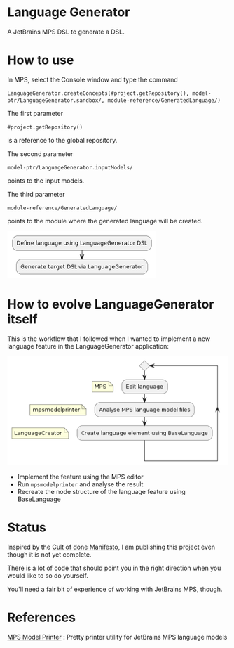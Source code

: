 # Language Generator

A JetBrains MPS DSL to generate a DSL.

# How to use

In MPS, select the Console window and type the command
```
LanguageGenerator.createConcepts(#project.getRepository(), model-ptr/LanguageGenerator.sandbox/, module-reference/GeneratedLanguage/)
```


The first parameter 
```
#project.getRepository()
```
is a reference to the global repository.

The second parameter
```
model-ptr/LanguageGenerator.inputModels/
```
points to the input models.

The third parameter
```
module-reference/GeneratedLanguage/
```
points to the module where the generated language will be created.

![](doc/LanguageDefinition.png "Language Definition")


# How to evolve LanguageGenerator itself

This is the workflow that I followed when I wanted to implement a new language feature in the LanguageGenerator application:

![](doc/Workflow.png "Workflow for evolving LanguageGenerator")

* Implement the feature using the MPS editor
* Run `mpsmodelprinter` and analyse the result
* Recreate the node structure of the language feature using BaseLanguage


# Status

Inspired by the [Cult of done Manifesto]("https://medium.com/@bre/the-cult-of-done-manifesto-724ca1c2ff13"), I am publishing this project even though it is not yet complete.

There is a lot of code that should point you in the right direction when you would like to so do yourself.

You'll need a fair bit of experience of working with JetBrains MPS, though.

# References

[MPS Model Printer]("https://github.com/janradeck/mpsmodelprinter") : Pretty printer utility for JetBrains MPS language models